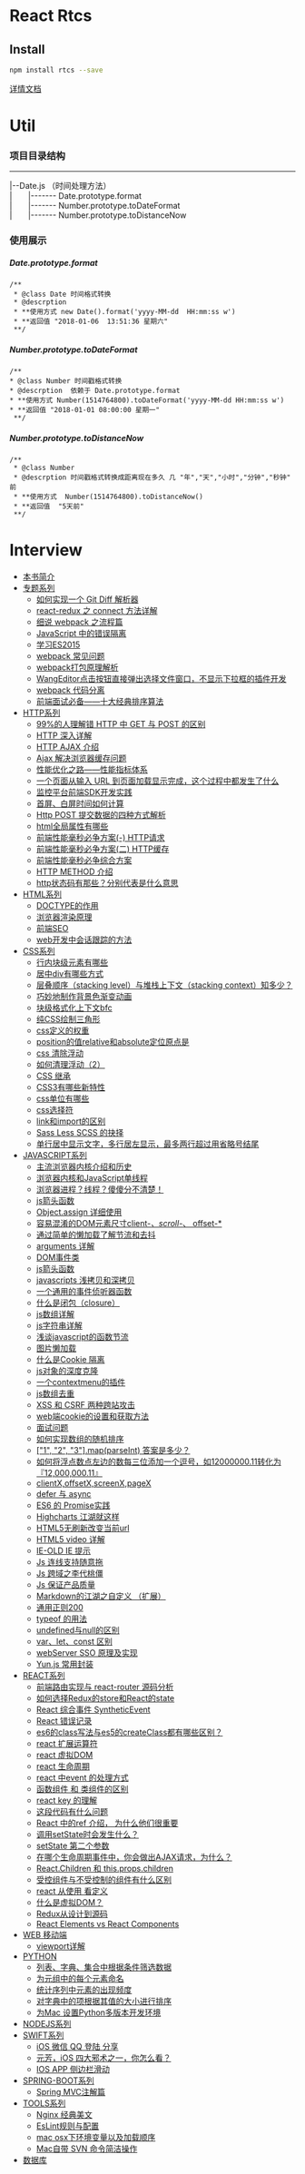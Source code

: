 # React Rtcs

## Install

```bash
npm install rtcs --save
```

[详情文档](https://github.com/976500133/rtcs)


# Util


### 项目目录结构
-----------------

|--Date.js （时间处理方法）<br />
|&emsp;&emsp;|-------  Date.prototype.format  <br />
|&emsp;&emsp;|-------  Number.prototype.toDateFormat  <br />
|&emsp;&emsp;|-------  Number.prototype.toDistanceNow  <br />





### 使用展示

##### Date.prototype.format

    /**
     * @class Date 时间格式转换
     * @descrption
     * **使用方式 new Date().format('yyyy-MM-dd  HH:mm:ss w')
     * **返回值 "2018-01-06  13:51:36 星期六"
     **/


##### Number.prototype.toDateFormat

    /**
    * @class Number 时间戳格式转换
    * @descrption  依赖于 Date.prototype.format
    * **使用方式 Number(1514764800).toDateFormat('yyyy-MM-dd HH:mm:ss w')
    * **返回值 "2018-01-01 08:00:00 星期一"
     **/

##### Number.prototype.toDistanceNow

    /**
     * @class Number
     * @descrption 时间戳格式转换成距离现在多久 几 "年","天","小时","分钟","秒钟" 前
     * **使用方式  Number(1514764800).toDistanceNow()
     * **返回值  "5天前"
     **/
     
     
     
     
     





# Interview

* [本书简介](README.md)
* [专题系列](zt.md)
    - [如何实现一个 Git Diff 解析器](./interview/zt/zt-diff.md)
    - [react-redux 之 connect 方法详解](./interview/zt/js-redux.md)
    - [细说 webpack 之流程篇](./interview/zt/zt-webpack.md)
    - [JavaScript 中的错误隔离](./interview/zt/js-error.md)
    - [学习ES2015](./interview/zt/js-er2015.md)
    - [webpack 常见问题](./interview/zt/zt-webpack-qa.md)
    - [webpack打包原理解析](./interview/zt/zt-webpack-origin.md)
    - [WangEditor点击按钮直接弹出选择文件窗口，不显示下拉框的插件开发](./interview/zt/js-wangeditor.md)
    - [webpack 代码分离](./interview/zt/webpack-code-spliting.md)
    - [前端面试必备——十大经典排序算法](./interview/zt/js-suanfa.md)
* [HTTP系列](README-JAVASCRIPT.md)
    - [99%的人理解错 HTTP 中 GET 与 POST 的区别](./interview/http/http-post-get.md)
    - [HTTP 深入详解](./interview/http/HTTP-analysis.md)
    - [HTTP AJAX 介绍](./interview/http/http-ajax.md)
    - [Ajax 解决浏览器缓存问题](./interview/http/http-ajax-delete-cache.md)
    - [性能优化之路——性能指标体系](./interview/http/http-meituan.md)
    - [一个页面从输入 URL 到页面加载显示完成，这个过程中都发生了什么](./interview/http/http-render.md)
    - [监控平台前端SDK开发实践](./interview/http/http-watch.md)
    - [首屏、白屏时间如何计算](./interview/http/http-white.md)
    - [Http POST 提交数据的四种方式解析](./interview/http/http-post-urlcode.md)
    - [html全局属性有哪些](./interview/http/html-global.md)
    - [前端性能毫秒必争方案(-) HTTP请求](./interview/http/http-http.md)
    - [前端性能毫秒必争方案(二) HTTP缓存](./interview/http/http-cache.md)
    - [前端性能毫秒必争综合方案](./interview/http/http-01.md)
    - [HTTP METHOD 介绍](./interview/http/http-method.md)
    - [http状态码有那些？分别代表是什么意思](./interview/http/http-status.md)
* [HTML系列](README-JAVASCRIPT.md)
    - [DOCTYPE的作用](./interview/html/DOCTYPE.md)
    - [浏览器渲染原理](./interview/html/html-reflow-repaint.md)
    - [前端SEO](./interview/html/seo.md)
    - [web开发中会话跟踪的方法](./interview/html/web-talk.md)
* [CSS系列](README-JAVASCRIPT.md)
    - [行内块级元素有哪些](./interview/css/block-inline.md)
    - [居中div有哪些方式](./interview/css/css-center.md)
    - [层叠顺序（stacking level）与堆栈上下文（stacking context）知多少？](./interview/css/css-zindex.md)
    - [巧妙地制作背景色渐变动画](./interview/css/css-animation-background.md)
    - [块级格式化上下文bfc](./interview/css/css-bfc.md)
    - [纯CSS绘制三角形](./interview/css/css-triangle.md)
    - [css定义的权重](./interview/css/css-qz.md)
    - [position的值relative和absolute定位原点是](./interview/css/css-position-relative.md)
    - [css 清除浮动](./interview/css/css-clear-float.md)
    - [如何清理浮动（2）](./interview/css/css-clear.md)
    - [CSS 继承](./interview/css/css-extend.md)
    - [CSS3有哪些新特性](./interview/css/css-new.md)
    - [css单位有哪些](./interview/css/css-pixel.md)
    - [css选择符](./interview/css/css-selected.md)
    - [link和import的区别](./interview/css/link-import.md)
    - [Sass Less SCSS 的抉择](./interview/css/sass-less-scss.md)
    - [单行居中显示文字，多行居左显示，最多两行超过用省略号结尾](./interview/css/css-text-overflow.md)
* [JAVASCRIPT系列](README-JAVASCRIPT.md)
    - [主流浏览器内核介绍和历史](./interview/javascript/js-brower-history.md)
    - [浏览器内核和JavaScript单线程](./interview/javascript/js-webkit.md)
    - [浏览器进程？线程？傻傻分不清楚！](./interview/javascript/js-webkit-thred.md)
    - [js箭头函数](./interview/javascript/js-arr-func.md)
    - [Object.assign 详细使用](./interview/javascript/js-assign.md)
    - [容易混淆的DOM元素尺寸client-*、scroll-*、 offset-*](./interview/javascript/js-offset-clinet-scroll.md)
    - [通过简单的懒加载了解节流和去抖](./interview/javascript/js-throttle.md)
    - [arguments 详解](./interview/javascript/js-arguments.md)
    - [DOM事件类](./interview/javascript/js-dom.md)
    - [js箭头函数](./interview/javascript/js-arr-func.md)
    - [javascripts 浅拷贝和深拷贝](./interview/javascript/js-copy.md)
    - [一个通用的事件侦听器函数](./interview/javascript/js-addevent.md)
    - [什么是闭包（closure）](./interview/javascript/js-clourse.md)
    - [js数组详解](./interview/javascript/js-array.md)
    - [js字符串详解](./interview/javascript/js-string.md)
    - [浅谈javascript的函数节流](./interview/javascript/js-function.md)
    - [图片懒加载](./interview/javascript/js-img-load.md)
    - [什么是Cookie 隔离](./interview/javascript/js-cookie.md)
    - [js对象的深度克隆](./interview/javascript/js-deepcopy.md)
    - [一个contextmenu的插件](./interview/javascript/js-contextmenu.md)
    - [js数组去重](./interview/javascript/js-duplicate.md)
    - [XSS 和 CSRF 两种跨站攻击](./interview/javascript/js-xss-csrf.md)
    - [web端cookie的设置和获取方法](./interview/javascript/js-cookie-getset.md)
    - [面试问题](./interview/javascript/js-interview.md)
    - [如何实现数组的随机排序](./interview/javascript/js-sort-random.md)
    - [["1", "2", "3"].map(parseInt) 答案是多少？](./interview/javascript/js-parseint-map.md)
    - [如何将浮点数点左边的数每三位添加一个逗号，如12000000.11转化为『12,000,000.11』](./interview/javascript/js-dot.md)
    - [clientX,offsetX,screenX,pageX](./interview/javascript/clientX-offsetX-screenX-pageX.md)
    - [defer 与 async](./interview/javascript/defer-async.md)
    - [ES6 的 Promise实践](./interview/javascript/es6-promise.md)
    - [Highcharts 江湖就这样](./interview/javascript/highcharts-introduce.md)
    - [HTML5无刷新改变当前url](./interview/javascript/html5-history.md)
    - [HTML5 video 详解](./interview/javascript/html5-video.md)
    - [IE-OLD IE 提示](./interview/javascript/ie-old.md)
    - [Js 连线支持随意拖](./interview/javascript/js-canvas-drag.md)
    - [Js 跨域之李代桃僵](./interview/javascript/js-crossorigin.md)
    - [Js 保证产品质量](./interview/javascript/js-error.md)
    - [Markdown的江湖之自定义 （扩展）](./interview/javascript/markdown-extend.md)
    - [通用正则200](./interview/javascript/regexp-common.md)
    - [typeof 的用法](./interview/javascript/typeof.md)
    - [undefined与null的区别](./interview/javascript/undefined-null.md)
    - [var、let、const 区别](./interview/javascript/var-let-const.md)
    - [webServer SSO 原理及实现](./interview/javascript/web-sso.md)
    - [Yun.js 常用封装](./interview/javascript/Yun.js.md)
* [REACT系列](README-JAVASCRIPT.md)
    - [前端路由实现与 react-router 源码分析](./interview/react/js-react-router.md)
    - [如何选择Redux的store和React的state](./interview/react/react-redux-state.md)
    - [React 综合事件 SyntheticEvent](./interview/react/React-SyntheticEvent.md)
    - [React 错误记录](./interview/react/react-error-1.md)
    - [es6的class写法与es5的createClass都有哪些区别？](./interview/react/react-class-createClass.md)
    - [react 扩展运算符](./interview/react/react....md)
    - [react 虚拟DOM](./interview/react/react-dom.md)
    - [react 生命周期](./interview/react/react-life.md)
    - [react 中event 的处理方式](./interview/react/react-event.md)
    - [函数组件 和 类组件的区别](./interview/react/react-function-class.md)
    - [react key 的理解](./interview/react/react-key.md)
    - [这段代码有什么问题](./interview/react/react-question.md)
    - [React 中的ref 介绍， 为什么他们很重要](./interview/react/react-ref.md)
    - [调用setState时会发生什么？](./interview/react/react-setstate.md)
    - [setState 第二个参数](./interview/react/react-setstate-args.md)
    - [在哪个生命周期事件中，你会做出AJAX请求，为什么？](./interview/react/react-ajax.md)
    - [React.Children 和 this.props.children](./interview/react/react-children.md)
    - [受控组件与不受控制的组件有什么区别](./interview/react/react-controller.md)
    - [react 从使用 看定义](./interview/react/react-define.md)
    - [什么是虚拟DOM？](./interview/react/react-dom.md)
    - [Redux从设计到源码](./interview/react/react-redux.md)
    - [React Elements vs React Components](./interview/react/react-elements-components.md)
* [WEB 移动端](README-mobile.md)
    - [viewport详解](./interview/mobile/mb-viewport.md)
* [PYTHON](README-mobile.md)
    - [列表、字典、集合中根据条件筛选数据](./interview/python/python-1.md)
    - [为元组中的每个元素命名](./interview/python/python-2.md)
    - [统计序列中元素的出现频度](./interview/python/python-3.md)
    - [对字典中的项根据其值的大小进行排序](./interview/python/python-4.md)
    - [为Mac 设置Python多版本开发环境](./interview/python/pyenv-mac.md)
* [NODEJS系列](README-JAVASCRIPT.md)
* [SWIFT系列](README-JAVASCRIPT.md)
    - [iOS 微信 QQ 登陆 分享](./interview/swift/swift-share.md)
    - [元芳，iOS 四大邪术之一，你怎么看？](./interview/swift/swift-base-animation.md)
    - [IOS APP 侧边栏滑动](./interview/swift/swift-app.md)
* [SPRING-BOOT系列](README-SPRINT-BOOT.md)
    - [Spring MVC注解篇](./interview/spring-boot/sp-jianshu.md)
* [TOOLS系列](README-JAVASCRIPT.md)
    - [Nginx 经典美文](./interview/tools/nginx.md)
    - [EsLint规则与配置](./interview/tools/eslint-rules.md)
    - [mac osx下环境变量以及加载顺序](./interview/tools/mac-path.md)
    - [Mac自带 SVN 命令简洁操作](./interview/tools/mac-svn.md)
* [数据库](README-JAVASCRIPT.md)





